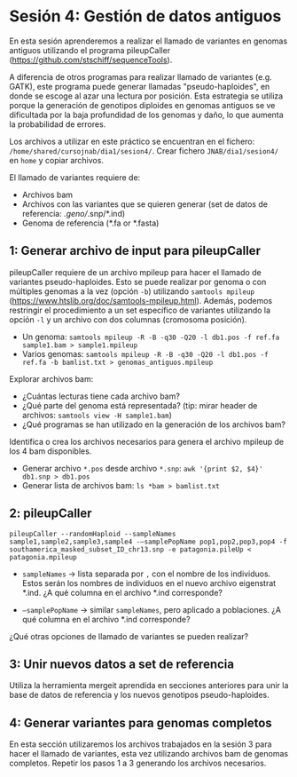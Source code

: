 # Sesión 4: Gestión de datos antiguos

En esta sesión aprenderemos a realizar el llamado de variantes en genomas antiguos utilizando el programa pileupCaller (https://github.com/stschiff/sequenceTools).

A diferencia de otros programas para realizar llamado de variantes (e.g. GATK), este programa puede generar llamadas "pseudo-haploides", en donde se escoge al azar una lectura por posición. Esta estrategia se utiliza porque la generación de genotipos diploides en genomas antiguos se ve dificultada por la baja profundidad de los genomas y daño, lo que aumenta la probabilidad de errores.

Los archivos a utilizar en este práctico se encuentran en el fichero:
`/home/shared/cursojnab/dia1/sesion4/`. Crear fichero `JNAB/dia1/sesion4/` en `home` y copiar archivos.  

El llamado de variantes requiere de:
- Archivos bam
- Archivos con las variantes que se quieren generar (set de datos de referencia: *.geno/*.snp/*.ind)
- Genoma de referencia (*.fa or *.fasta)

## 1: Generar archivo de input para pileupCaller

pileupCaller requiere de un archivo mpileup para hacer el llamado de variantes pseudo-haploides. Esto se puede realizar por genoma o con múltiples genomas a la vez (opción `-b`) utilizando `samtools mpileup` (https://www.htslib.org/doc/samtools-mpileup.html). Además, podemos restringir el procedimiento a un set específico de variantes utilizando la opción `-l` y un archivo con dos columnas (cromosoma posición).

- Un genoma:
  `samtools mpileup -R -B -q30 -Q20 -l db1.pos -f ref.fa sample1.bam > sample1.mpileup`
- Varios genomas:
  `samtools mpileup -R -B -q30 -Q20 -l db1.pos -f ref.fa -b bamlist.txt > genomas_antiguos.mpileup`

Explorar archivos bam:
- ¿Cuántas lecturas tiene cada archivo bam?
- ¿Qué parte del genoma está representada? (tip: mirar header de archivos: `samtools view -H sample1.bam`)
- ¿Qué programas se han utilizado en la generación de los archivos bam?

Identifica o crea los archivos necesarios para genera el archivo mpileup de los 4 bam disponibles.
- Generar archivo `*.pos` desde archivo `*.snp`:
  `awk '{print $2, $4}' db1.snp > db1.pos`
- Generar lista de archivos bam:
  `ls *bam > bamlist.txt`

## 2: pileupCaller

`pileupCaller --randomHaploid --sampleNames sample1,sample2,sample3,sample4 -–samplePopName pop1,pop2,pop3,pop4 -f southamerica_masked_subset_ID_chr13.snp -e patagonia.pileUp < patagonia.mpileup`

- `sampleNames` -> lista separada por `,` con el nombre de los individuos. Estos serán los nombres de individuos en el nuevo archivo eigenstrat *.ind. ¿A qué columna en el archivo *.ind corresponde?

- `–samplePopName` -> similar  `sampleNames`, pero aplicado a poblaciones. ¿A qué columna en el archivo *.ind corresponde?

¿Qué otras opciones de llamado de variantes se pueden realizar?

## 3: Unir nuevos datos a set de referencia

Utiliza la herramienta mergeit aprendida en secciones anteriores para unir la base de datos de referencia y los nuevos genotipos pseudo-haploides. 

## 4: Generar variantes para genomas completos
En esta sección utilizaremos los archivos trabajados en la sesión 3 para hacer el llamado de variantes, esta vez utilizando archivos bam de genomas completos. Repetir los pasos 1 a 3 generando los archivos necesarios.

